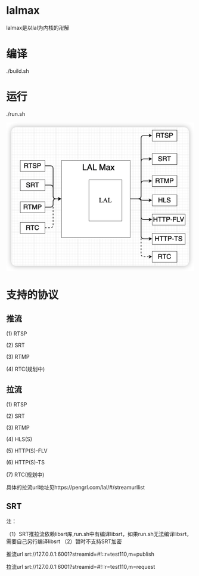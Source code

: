 # lalmax
lalmax是以lal为内核的卍解

# 编译
./build.sh

# 运行
./run.sh

![图片](image/init.png)

# 支持的协议
## 推流
(1) RTSP 

(2) SRT

(3) RTMP

(4) RTC(规划中)

## 拉流
(1) RTSP

(2) SRT

(3) RTMP

(4) HLS(S)

(5) HTTP(S)-FLV

(6) HTTP(S)-TS

(7) RTC(规划中)


具体的拉流url地址见https://pengrl.com/lal/#/streamurllist

## SRT
注：

（1）SRT推拉流依赖libsrt库,run.sh中有编译libsrt，如果run.sh无法编译libsrt，需要自己另行编译libsrt
（2）暂时不支持SRT加密

推流url
srt://127.0.0.1:6001?streamid=#!::r=test110,m=publish

拉流url
srt://127.0.0.1:6001?streamid=#!::r=test110,m=request

